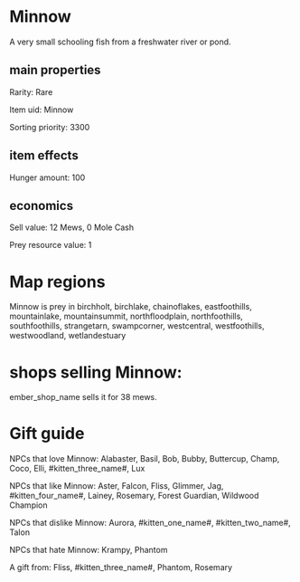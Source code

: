 # Minnow

A very small schooling fish from a freshwater river or pond.

## main properties

Rarity: Rare

Item uid: Minnow

Sorting priority: 3300

## item effects

Hunger amount: 100

## economics

Sell value: 12 Mews, 0 Mole Cash

Prey resource value: 1

# Map regions

Minnow is prey in birchholt, birchlake, chainoflakes, eastfoothills, mountainlake, mountainsummit, northfloodplain, northfoothills, southfoothills, strangetarn, swampcorner, westcentral, westfoothills, westwoodland, wetlandestuary

# shops selling Minnow:

ember_shop_name sells it for 38 mews.

# Gift guide

NPCs that love Minnow: Alabaster, Basil, Bob, Bubby, Buttercup, Champ, Coco, Elli, #kitten_three_name#, Lux

NPCs that like Minnow: Aster, Falcon, Fliss, Glimmer, Jag, #kitten_four_name#, Lainey, Rosemary, Forest Guardian, Wildwood Champion

NPCs that dislike Minnow: Aurora, #kitten_one_name#, #kitten_two_name#, Talon

NPCs that hate Minnow: Krampy, Phantom

A gift from: Fliss, #kitten_three_name#, Phantom, Rosemary